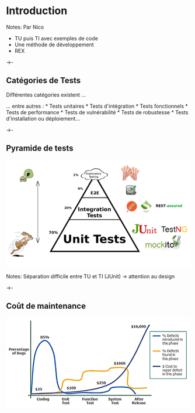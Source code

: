 # Introduction

Notes:
Par Nico
* TU puis TI avec exemples de code
* Une méthode de développement
* REX

->-

## Catégories de Tests

Différentes catégories existent ...

<div>
... entre autres :
* Tests unitaires <!-- .element: class="fragment highlight-green" -->
* Tests d'intégration <!-- .element: class="fragment highlight-green" -->
* Tests fonctionnels
* Tests de performance
* Tests de vulnérabilité
* Tests de robustesse
* Tests d'installation ou déploiement...
</div> <!-- .element: class="fragment" -->

->-

## Pyramide de tests

![Pyramide tests](images/mike_cohn_pyramid.png) <!-- .element: style="box-shadow:5px 5px 20px grey;" -->

Notes:
Séparation difficile entre TU et TI (JUnit) -> attention au design

->-

## Coût de maintenance

![CoutBug](images/applied-software-measurement.png) <!-- .element: style="box-shadow:5px 5px 20px grey;" -->